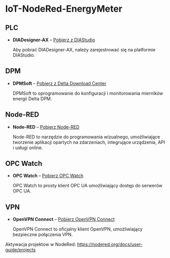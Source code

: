 # IoT-NodeRed-EnergyMeter

## PLC

- **DIADesigner-AX** – [Pobierz z DIAStudio](https://diastudio.deltaww.com/home/downloads?sec=download)

  Aby pobrać DIADesigner-AX, należy zarejestrować się na platformie DIAStudio.

## DPM

- **DPMSoft** – [Pobierz z Delta Download Center](https://downloadcenter.deltaww.com/en-US/DownloadCenter?CID=06&downloadID=DPM-D520I&itemID=060404&sort_dir=DESC&sort_expr=cdate&v=1)

  DPMSoft to oprogramowanie do konfiguracji i monitorowania mierników energii Delta DPM.

## Node-RED

- **Node-RED** – [Pobierz Node-RED](https://nodered.org/docs/getting-started/)

  Node-RED to narzędzie do programowania wizualnego, umożliwiające tworzenie aplikacji opartych na zdarzeniach, integrujące urządzenia, API i usługi online.

## OPC Watch

- **OPC Watch** – [Pobierz OPC Watch](https://docs.traeger.de/en/software/sdk/opc-ua/net#download)

  OPC Watch to prosty klient OPC UA umożliwiający dostęp do serwerów OPC UA.

## VPN

- **OpenVPN Connect** – [Pobierz OpenVPN Connect](https://openvpn.net/client-connect-vpn-for-windows/)

  OpenVPN Connect to oficjalny klient OpenVPN, umożliwiający bezpieczne połączenia VPN.

Aktywacja projektow w NodeRed: https://nodered.org/docs/user-guide/projects
